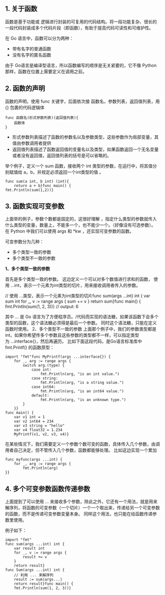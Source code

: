 ## 1. 关于函数 ##
函数是基于功能或 逻辑进行封装的可复用的代码结构。将一段功能复杂、很长的一段代码封装成多个代码片段（即函数），有助于提高代码可读性和可维护性。

在 Go 语言中，函数可以分为两种：

- 带有名字的普通函数
- 没有名字的匿名函数

由于 Go语言是编译型语言，所以函数编写的顺序是无关紧要的，它不像 Python 那样，函数在位置上需要定义在调用之前。


## 2. 函数的声明 ##
函数的声明，使用 func 关键字，后面依次接 函数名，参数列表，返回值列表，用 {} 包裹的代码逻辑体

	func 函数名(形式参数列表)(返回值列表){
	    函数体
	}

- 形式参数列表描述了函数的参数名以及参数类型，这些参数作为局部变量，其值由参数调用者提供
- 返回值列表描述了函数返回值的变量名以及类型，如果函数返回一个无名变量或者没有返回值，返回值列表的括号是可以省略的。

举个例子，定义一个 sum 函数，接收两个 int 类型的参数，在运行中，将其值分别赋值给 a，b，并规定必须返回一个int类型的值 。

	func sum(a int, b int) (int){
	    return a + b}func main() {
	fmt.Println(sum(1,2))}

## 3. 函数实现可变参数 ##


上面举的例子，参数个数都是固定的，这很好理解 ，指定什么类型的参数就传入什么类型的变量，数量上，不能多一个，也不能少一个。（好像没有可选参数）。
在 Python 中我们可以使用 args 和 *kw ，还实现可变参数的函数。

可变参数分为几种：

- 多个类型一致的参数
- 多个类型不一致的参数

**1、多个类型一致的参数**

首先是多个类型一致的参数。
这边定义一个可以对多个数值进行求和的函数，
使用 ...int，表示一个元素为int类型的切片，用来接收调用者传入的参数。

// 使用 ...类型，表示一个元素为int类型的切片func sum(args ...int) int {
    var sum int
    for _, v := range args {
        sum += v
    }
    return sum}func main() {
    fmt.Println(sum(1, 2, 3))}
// output: 6

其中 ... 是 Go 语言为了方便程序员。/代码而实现的语法糖，如果该函数下会多个类型的函数，这个语法糖必须得是最后一个参数。
同时这个语法糖，只能在定义函数时使用。
2、多个类型不一致的参数
上面那个例子中，我们的参数类型都是 int，如果你希望传多个参数且这些参数的类型都不一样，可以指定类型为 ...interface{}，然后再遍历。
比如下面这段代码，是Go语言标准库中 fmt.Printf() 的函数原型：

	import "fmt"func MyPrintf(args ...interface{}) {
	    for _, arg := range args {
	        switch arg.(type) {
	            case int:
	                fmt.Println(arg, "is an int value.")
	            case string:
	                fmt.Println(arg, "is a string value.")
	            case int64:
	                fmt.Println(arg, "is an int64 value.")
	            default:
	                fmt.Println(arg, "is an unknown type.")
	        }
	    }}
	func main() {
	    var v1 int = 1
	    var v2 int64 = 234
	    var v3 string = "hello"
	    var v4 float32 = 1.234
	    MyPrintf(v1, v2, v3, v4)}

在某些情况下，我们需要定义一个参数个数可变的函数，具体传入几个参数，由调用者自己决定，但不管传入几个参数，函数都能够处理。
比如这边实现一个累加

	func myfunc(args ...int) {
	    for _, arg := range args {
	        fmt.Println(arg)
	}}

## 4. 多个可变参数函数传递参数 ##

上面提到了可以使用 ... 来接收多个参数，除此之外，它还有一个用法，就是用来解序列，将函数的可变参数（一个切片）一个一个取出来，传递给另一个可变参数的函数，而不是传递可变参数变量本身。
同样这个用法，也只能在给函数传递参数里使用。

例子如下：

	import "fmt"
	func sum(args ...int) int {
	    var result int
	    for _, v := range args {
	        result += v
	    }
	    return result}
	func Sum(args ...int) int {
	    // 利用 ... 来解序列
	    result := sum(args...)
	    return result}func main() {
	    fmt.Println(sum(1, 2, 3))}
